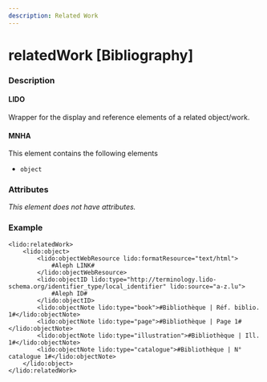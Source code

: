 ```yaml
---
description: Related Work
---
```


# relatedWork \[Bibliography\]

### Description

#### LIDO

Wrapper for the display and reference elements of a related object/work.

#### MNHA

This element contains the following elements

* `object`

### Attributes

_This element does not have attributes._

### Example

```markup
<lido:relatedWork>               
    <lido:object>
        <lido:objectWebResource lido:formatResource="text/html">
            #Aleph LINK#
        </lido:objectWebResource>
        <lido:objectID lido:type="http://terminology.lido-schema.org/identifier_type/local_identifier" lido:source="a-z.lu">
            #Aleph ID#
        </lido:objectID>
        <lido:objectNote lido:type="book">#Bibliothèque | Réf. biblio. 1#</lido:objectNote>
        <lido:objectNote lido:type="page">#Bibliothèque | Page 1#</lido:objectNote>
        <lido:objectNote lido:type="illustration">#Bibliothèque | Ill. 1#</lido:objectNote>
        <lido:objectNote lido:type="catalogue">#Bibliothèque | N° catalogue 1#</lido:objectNote>
    </lido:object>
</lido:relatedWork>
```

